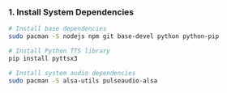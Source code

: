<!-- Previous content remains the same until the Installation section -->

### 1. Install System Dependencies

```bash
# Install base dependencies
sudo pacman -S nodejs npm git base-devel python python-pip

# Install Python TTS library
pip install pyttsx3

# Install system audio dependencies
sudo pacman -S alsa-utils pulseaudio-alsa
```

<!-- Rest of the README remains the same -->